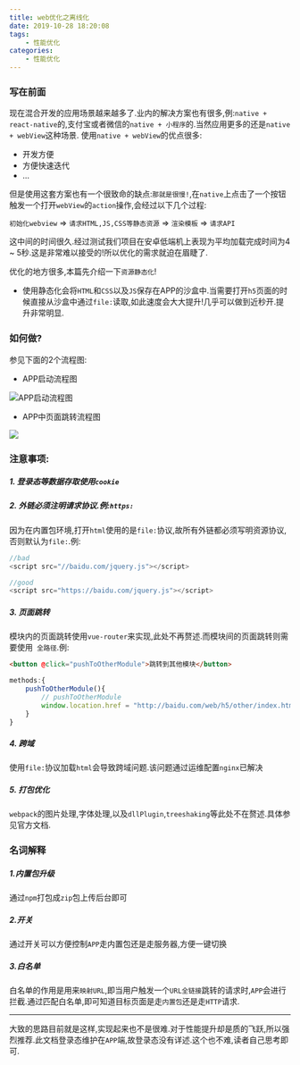 ```yaml
---
title: web优化之离线化
date: 2019-10-28 18:20:08
tags:
    - 性能优化
categories:
    - 性能优化
---
```

### 写在前面
现在混合开发的应用场景越来越多了.业内的解决方案也有很多,例:`native + react-native`的,支付宝或者微信的`native + 小程序`的.当然应用更多的还是`native + webView`这种场景.
使用`native + webView`的优点很多:
- 开发方便
- 方便快速迭代
- ...

但是使用这套方案也有一个很致命的缺点:`那就是很慢!`,在`native`上点击了一个按钮触发一个打开`webView`的`action`操作,会经过以下几个过程:

`初始化webview` => `请求HTML,JS,CSS等静态资源` => `渲染模板` => `请求API`

这中间的时间很久.经过测试我们项目在安卓低端机上表现为平均加载完成时间为4 ~ 5秒.这是非常难以接受的!所以优化的需求就迫在眉睫了.
<!--more-->
优化的地方很多,本篇先介绍一下`资源静态化`!
- 使用静态化会将`HTML`和`CSS`以及`JS`保存在APP的沙盒中.当需要打开`h5`页面的时候直接从沙盒中通过`file:`读取,如此速度会大大提升!几乎可以做到近秒开.提升非常明显.

### 如何做?
参见下面的2个流程图:
- APP启动流程图

![APP启动流程图](https://tva1.sinaimg.cn/large/006y8mN6gy1g8m03mtq2jj30e10h2dgn.jpg)

- APP中页面跳转流程图

![](https://tva1.sinaimg.cn/large/006y8mN6gy1g8m04hqehoj30do0iv75c.jpg)

### 注意事项:
##### 1. 登录态等数据存取使用`cookie`
##### 2. 外链必须注明请求协议.例:`https:`
因为在内置包环境,打开`html`使用的是`file:`协议,故所有外链都必须写明资源协议,否则默认为`file:`.例:
```javascript
//bad
<script src="//baidu.com/jquery.js"></script>

//good
<script src="https://baidu.com/jquery.js"></script>
```
##### 3. 页面跳转
模块内的页面跳转使用`vue-router`来实现,此处不再赘述.而模块间的页面跳转则需要使用`
全路径`.例:
```html
<button @click="pushToOtherModule">跳转到其他模块</button>
```
```javascript
methods:{
    pushToOtherModule(){
        // pushToOtherModule
        window.location.href = "http://baidu.com/web/h5/other/index.html#/goods/1";
    }
}
```
##### 4. 跨域
使用`file:`协议加载`html`会导致跨域问题.该问题通过运维配置`nginx`已解决
##### 5. 打包优化
`webpack`的图片处理,字体处理,以及`dllPlugin`,`treeshaking`等此处不在赘述.具体参见官方文档.

### 名词解释
##### 1.内置包升级
通过`npm`打包成`zip`包上传后台即可
##### 2.开关
通过开关可以方便控制`APP`走内置包还是走服务器,方便一键切换
##### 3.白名单
白名单的作用是用来`映射URL`,即当用户触发一个`URL全链接`跳转的请求时,`APP`会进行拦截.通过匹配白名单,即可知道目标页面是走`内置包`还是走`HTTP`请求.
***
大致的思路目前就是这样,实现起来也不是很难.对于性能提升却是质的飞跃,所以强烈推荐.此文档登录态维护在`APP`端,故登录态没有详述.这个也不难,读者自己思考即可.